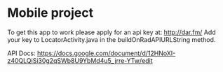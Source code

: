 # Mobile project

To get this app to work please apply for an api key at: http://dar.fm/
Add your key to LocatorActivity.java in the buildOnRadAPIURLString method.

API Docs: https://docs.google.com/document/d/12HNoXI-z40QLQiSi30g2qSWb8U9YbMd4u5_jrre-YTw/edit
